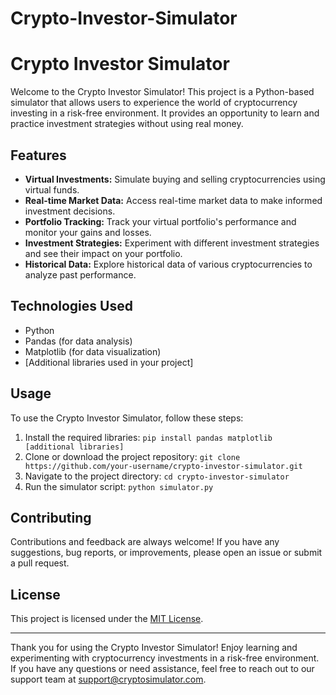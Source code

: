 # Crypto-Investor-Simulator

# Crypto Investor Simulator

Welcome to the Crypto Investor Simulator! This project is a Python-based simulator that allows users to experience the world of cryptocurrency investing in a risk-free environment. It provides an opportunity to learn and practice investment strategies without using real money.

## Features

- **Virtual Investments:** Simulate buying and selling cryptocurrencies using virtual funds.
- **Real-time Market Data:** Access real-time market data to make informed investment decisions.
- **Portfolio Tracking:** Track your virtual portfolio's performance and monitor your gains and losses.
- **Investment Strategies:** Experiment with different investment strategies and see their impact on your portfolio.
- **Historical Data:** Explore historical data of various cryptocurrencies to analyze past performance.

## Technologies Used

- Python
- Pandas (for data analysis)
- Matplotlib (for data visualization)
- [Additional libraries used in your project]

## Usage

To use the Crypto Investor Simulator, follow these steps:

1. Install the required libraries: `pip install pandas matplotlib [additional libraries]`
2. Clone or download the project repository: `git clone https://github.com/your-username/crypto-investor-simulator.git`
3. Navigate to the project directory: `cd crypto-investor-simulator`
4. Run the simulator script: `python simulator.py`

## Contributing

Contributions and feedback are always welcome! If you have any suggestions, bug reports, or improvements, please open an issue or submit a pull request.

## License

This project is licensed under the [MIT License](LICENSE).

---

Thank you for using the Crypto Investor Simulator! Enjoy learning and experimenting with cryptocurrency investments in a risk-free environment. If you have any questions or need assistance, feel free to reach out to our support team at support@cryptosimulator.com.
